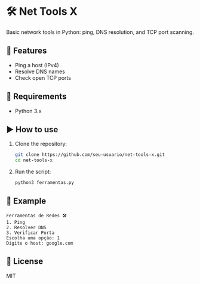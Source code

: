 # 🛠️ Net Tools X

Basic network tools in Python: ping, DNS resolution, and TCP port scanning.

## 🚀 Features

- Ping a host (IPv4)
- Resolve DNS names
- Check open TCP ports

## 🐍 Requirements

- Python 3.x

## ▶️ How to use

1. Clone the repository:
   ```bash
   git clone https://github.com/seu-usuario/net-tools-x.git
   cd net-tools-x
   ```

2. Run the script:
   ```bash
   python3 ferramentas.py
   ```

## 📝 Example

```
Ferramentas de Redes 🛠️
1. Ping
2. Resolver DNS
3. Verificar Porta
Escolha uma opção: 1
Digite o host: google.com
```

## 📄 License

MIT
